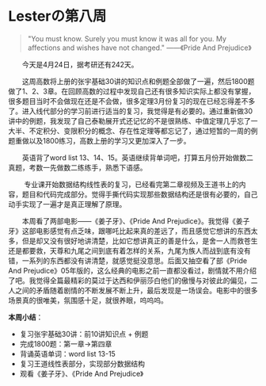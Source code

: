 # Lesterの第八周

> "You must know. Surely you must know it was all for you. My affections and wishes have not changed." ——《Pride And Prejudice》 

&emsp;&emsp;今天是4月24日，据考研还有242天。

&emsp;&emsp;这周高数将上册的张宇基础30讲的知识点和例题全部做了一遍，然后1800题做了1、2、3章。在回顾高数的过程中发现自己还有很多知识实际上都没有掌握，很多题目当时不会做现在还是不会做，很多定理3月份复习的现在已经忘得差不多了。进入线代部分的学习前进行适当的复习，我觉得是有必要的。通过重新做30讲中的例题，我发现了自己泰勒展开式还记忆的不是很熟练、中值定理几乎忘了一大半、不定积分、变限积分的概念、存在性定理等都忘记了，通过短暂的一周的例题重做以及1800练习，高数上册的学习又更加深入了一步。

&emsp;&emsp;英语背了word list 13、14、15。英语继续背单词吧，打算五月份开始做数二真题，考数一先做数二练练手，熟悉下语感。

&emsp;&emsp; 专业课开始数据结构线性表的复习，已经看完第二章视频及王道书上的内容，题目和代码完成部分。觉得手撕代码实现那些数据结构还是很有必要的，自己动手实现了一遍才是真正理解了原理。

&emsp;&emsp;本周看了两部电影——《姜子牙》、《Pride And Prejudice》。我觉得《姜子牙》这部电影感觉有点乏味，跟哪吒比起来真的差远了，而且感觉它想讲的东西太多，但是却又没有很好地讲清楚，比如它想讲真正的善是什么，是舍一人而救苍生还是都要救，天尊和九尾之间到底有着怎样的关系，九尾为族人而战到底有没有错，一系列的东西都没有讲清楚，就感觉挺没意思。后面又抽空看了部《Pride And Prejudice》05年版的，这么经典的电影之前一直都没看过，剧情就不用介绍了吧。我觉得全篇最精彩的莫过于达西和伊丽莎白他们的傲慢与对彼此的偏见，二人之间的矛盾随着剧情的不断发展不断上升，最后发现是一场误会。电影中的很多场景真的很唯美，氛围感十足，就很养眼，呜呜呜。

**本周小结**：

* 复习张宇基础30讲：前10讲知识点 + 例题
* 完成1800题：第一章&rarr;第四章
* 背诵英语单词：word list 13-15
* 复习王道线性表部分，实现部分数据结构
* 观看《姜子牙》、《Pride And Prejudice》